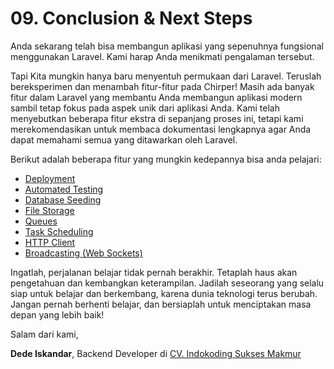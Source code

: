 # <b>09.</b> Conclusion & Next Steps

Anda sekarang telah bisa membangun aplikasi yang sepenuhnya fungsional menggunakan Laravel. Kami harap Anda menikmati pengalaman tersebut.

Tapi Kita mungkin hanya baru menyentuh permukaan dari Laravel. Teruslah bereksperimen dan menambah fitur-fitur pada Chirper! Masih ada banyak fitur dalam Laravel yang membantu Anda membangun aplikasi modern sambil tetap fokus pada aspek unik dari aplikasi Anda. Kami telah menyebutkan beberapa fitur ekstra di sepanjang proses ini, tetapi kami merekomendasikan untuk membaca dokumentasi lengkapnya agar Anda dapat memahami semua yang ditawarkan oleh Laravel.

Berikut adalah beberapa fitur yang mungkin kedepannya bisa anda pelajari:

-   [Deployment](https://laravel.com/docs/10.x/deployment)
-   [Automated Testing](https://laravel.com/docs/testing)
-   [Database Seeding](https://laravel.com/docs/seeding)
-   [File Storage](https://laravel.com/docs/filesystem)
-   [Queues](https://laravel.com/docs/queues)
-   [Task Scheduling](https://laravel.com/docs/scheduling)
-   [HTTP Client](https://laravel.com/docs/http-client)
-   [Broadcasting (Web Sockets)](https://laravel.com/docs/broadcasting)

 Ingatlah, perjalanan belajar tidak pernah berakhir. Tetaplah haus akan pengetahuan dan kembangkan keterampilan. Jadilah seseorang yang selalu siap untuk belajar dan berkembang, karena dunia teknologi terus berubah. Jangan pernah berhenti belajar, dan bersiaplah untuk menciptakan masa depan yang lebih baik!

Salam dari kami,


 <b>Dede Iskandar</b>, Backend Developer di [CV. Indokoding Sukses Makmur](https://www.indokoding.com/)

